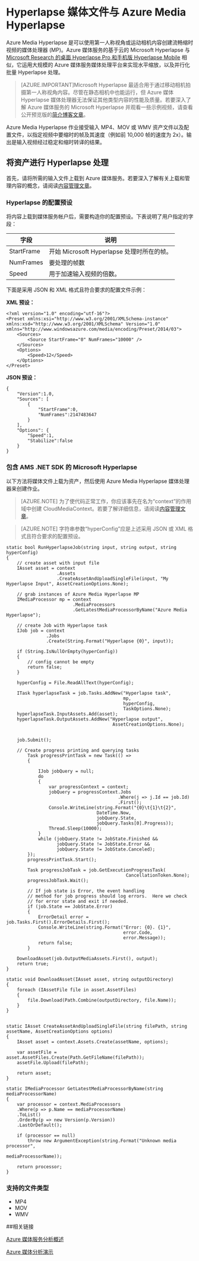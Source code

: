 <properties
	pageTitle="Hyperlapse 媒体文件与 Azure Media Hyperlapse"
	description="Azure Media Hyperlapse 可以使用第一人称视角或运动相机内容创建流畅缩时视频。本主题说明如何使用 Media Indexer。"
	services="media-services"
	documentationCenter=""
	authors="asolanki"
	manager="johndeu"
	editor=""/>

<tags
	ms.service="media-services"
	ms.date="04/14/2016"   
	wacn.date="05/16/2016"/>


# Hyperlapse 媒体文件与 Azure Media Hyperlapse

Azure Media Hyperlapse 是可以使用第一人称视角或运动相机内容创建流畅缩时视频的媒体处理器 (MP)。Azure 媒体服务的基于云的 Microsoft Hyperlapse 与 [Microsoft Research 的桌面 Hyperlapse Pro 和手机版 Hyperlapse Mobile](http://aka.ms/hyperlapse) 相似，它运用大规模的 Azure 媒体服务媒体处理平台来实现水平缩放，以及并行化批量 Hyperlapse 处理。

>[AZURE.IMPORTANT]Microsoft Hyperlapse 最适合用于通过移动相机拍摄第一人称视角内容。尽管在静态相机中也能运行，但 Azure 媒体 Hyperlapse 媒体处理器无法保证其他类型内容的性能及质量。若要深入了解 Azure 媒体服务的 Microsoft Hyperlapse 并观看一些示例视频，请查看公开预览版的[简介博客文章](http://aka.ms/azurehyperlapseblog)。

Azure Media Hyperlapse 作业接受输入 MP4、MOV 或 WMV 资产文件以及配置文件，以指定视频中要缩时的帧及其速度（例如前 10,000 帧的速度为 2x）。输出是输入视频经过稳定和缩时转译的结果。



## 将资产进行 Hyperlapse 处理

首先，请将所需的输入文件上载到 Azure 媒体服务。若要深入了解有关上载和管理内容的概念，请阅读[内容管理文章](/documentation/articles/media-services-manage-content/#upload)。

###  <a id="configuration"></a>Hyperlapse 的配置预设

将内容上载到媒体服务帐户后，需要构造你的配置预设。下表说明了用户指定的字段：

 字段 | 说明
-------|-------------
StartFrame|开始 Microsoft Hyperlapse 处理时所在的帧。
NumFrames|要处理的帧数
Speed|用于加速输入视频的倍数。

下面是采用 JSON 和 XML 格式且符合要求的配置文件示例：

**XML 预设：**

	<?xml version="1.0" encoding="utf-16"?>
	<Preset xmlns:xsi="http://www.w3.org/2001/XMLSchema-instance" xmlns:xsd="http://www.w3.org/2001/XMLSchema" Version="1.0" xmlns="http://www.windowsazure.com/media/encoding/Preset/2014/03">
		<Sources>
			<Source StartFrame="0" NumFrames="10000" />
		</Sources>
		<Options>
			<Speed>12</Speed>
		</Options>
	</Preset>

**JSON 预设：**

	{
		"Version":1.0,
		"Sources": [
			{
				"StartFrame":0,
				"NumFrames":2147483647
			}
		],
		"Options": {
			"Speed":1,
			"Stabilize":false
		}
	}

###  <a id="sample_code"></a>包含 AMS .NET SDK 的 Microsoft Hyperlapse

以下方法将媒体文件上载为资产，然后使用 Azure Media Hyperlapse 媒体处理器来创建作业。

> [AZURE.NOTE] 为了使代码正常工作，你应该事先在名为“context”的作用域中创建 CloudMediaContext。若要了解详细信息，请阅读[内容管理文章](/documentation/articles/media-services-manage-content/)。

> [AZURE.NOTE] 字符串参数“hyperConfig”应是上述采用 JSON 或 XML 格式且符合要求的配置预设。

	static bool RunHyperlapseJob(string input, string output, string hyperConfig)
	{
		// create asset with input file
		IAsset asset = context
					   .Assets
					   .CreateAssetAndUploadSingleFile(input, "My Hyperlapse Input", AssetCreationOptions.None);

		// grab instances of Azure Media Hyperlapse MP
		IMediaProcessor mp = context
							 .MediaProcessors
							 .GetLatestMediaProcessorByName("Azure Media Hyperlapse");

		// create Job with Hyperlapse task
		IJob job = context
				   .Jobs
				   .Create(String.Format("Hyperlapse {0}", input));

		if (String.IsNullOrEmpty(hyperConfig))
		{
			// config cannot be empty
			return false;
		}

		hyperConfig = File.ReadAllText(hyperConfig);

		ITask hyperlapseTask = job.Tasks.AddNew("Hyperlapse task",
												mp,
												hyperConfig,
												TaskOptions.None);
		hyperlapseTask.InputAssets.Add(asset);
		hyperlapseTask.OutputAssets.AddNew("Hyperlapse output",
											AssetCreationOptions.None);


		job.Submit();

		// Create progress printing and querying tasks
			Task progressPrintTask = new Task(() =>
			{

				IJob jobQuery = null;
				do
				{
					var progressContext = context;
					jobQuery = progressContext.Jobs
											  .Where(j => j.Id == job.Id)
											  .First();
					Console.WriteLine(string.Format("{0}\t{1}\t{2}",
									  DateTime.Now,
									  jobQuery.State,
									  jobQuery.Tasks[0].Progress));
					Thread.Sleep(10000);
				}
				while (jobQuery.State != JobState.Finished &&
					   jobQuery.State != JobState.Error &&
					   jobQuery.State != JobState.Canceled);
			});
			progressPrintTask.Start();

			Task progressJobTask = job.GetExecutionProgressTask(
												 CancellationToken.None);
			progressJobTask.Wait();

			// If job state is Error, the event handling
			// method for job progress should log errors.  Here we check
			// for error state and exit if needed.
			if (job.State == JobState.Error)
			{
				ErrorDetail error = job.Tasks.First().ErrorDetails.First();
				Console.WriteLine(string.Format("Error: {0}. {1}",
												error.Code,
												error.Message));  
				return false;                  
			}

		DownloadAsset(job.OutputMediaAssets.First(), output);
		return true;
	}

	static void DownloadAsset(IAsset asset, string outputDirectory)
	{
		foreach (IAssetFile file in asset.AssetFiles)
		{
			file.Download(Path.Combine(outputDirectory, file.Name));
		}
	}


	static IAsset CreateAssetAndUploadSingleFile(string filePath, string assetName, AssetCreationOptions options)
	{
	    IAsset asset = context.Assets.Create(assetName, options);

	    var assetFile = asset.AssetFiles.Create(Path.GetFileName(filePath));
	    assetFile.Upload(filePath);

	    return asset;
	}

	static IMediaProcessor GetLatestMediaProcessorByName(string mediaProcessorName)
	{
	    var processor = context.MediaProcessors
	    .Where(p => p.Name == mediaProcessorName)
	    .ToList()
	    .OrderBy(p => new Version(p.Version))
	    .LastOrDefault();

	    if (processor == null)
	        throw new ArgumentException(string.Format("Unknown media processor",
	                                                   mediaProcessorName));

	    return processor;
	}

### <a id="file_types"></a>支持的文件类型

- MP4
- MOV
- WMV












##相关链接

[Azure 媒体服务分析概述](/documentation/articles/media-services-analytics-overview/)

[Azure 媒体分析演示](http://azuremedialabs.azurewebsites.net/demos/Analytics.html)

<!---HONumber=Mooncake_0509_2016-->